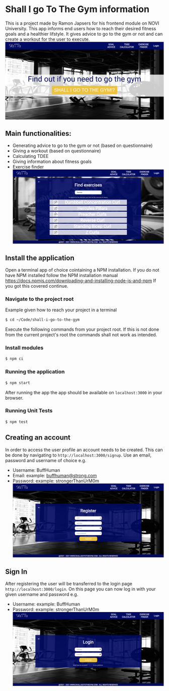 # Shall I go To The Gym information
This is a project made by Ramon Japsers for his frontend module on NOVI University. 
This app informs end users how to reach their desired fitness goals and a healthier lifstyle. It gives advice to go to the gym or not and can create a workout for the user to execute. 
![Landing page](./src/assets/images/landingPage.png)
## Main functionalities:
- Generating advice to go to the gym or not (based on questionnaire)
- Giving a workout (based on questionnaire)
- Calculating TDEE
- Giving information about fitness goals
- Exercise finder
![Signup page](./src/assets/images/exercises.png)

## Install the application
Open a terminal app of choice cointaining a NPM installation. If you do not have NPM installed follow the NPM installation manual https://docs.npmjs.com/downloading-and-installing-node-js-and-npm
If you got this covered continue.
### Navigate to the project root
Example given how to reach your project in a terminal
```bash
$ cd ~/Code/shall-i-go-to-the-gym
```
Execute the following commands from your project root. If this is not done from the current project's root the commands shall not work as intended.
### Install modules
```bash
$ npm ci
```
### Running the application
```bash
$ npm start
```
After running the app the app should be available on `localhost:3000` in your browser.
### Running Unit Tests
```bash
$ npm test
```

## Creating an account
In order to access the user profile an account needs to be created. This can be done by navigating to `http://localhost:3000/signup`. Use an email, password and username of choice e.g.
* Username: BuffHuman
* Email: example: buffhuman@strong.com
* Password: example: strongerThanUrM0m
![Signup page](./src/assets/images/signUp.png)
## Sign In
After registering the user will be transferred to the login page `http://localhost:3000/login`. On this page you can now log in with your given username and password e.g.
* Username: example: BuffHuman
* Password: example: strongerThanUrM0m
![Login page](./src/assets/images/signIn.png)
